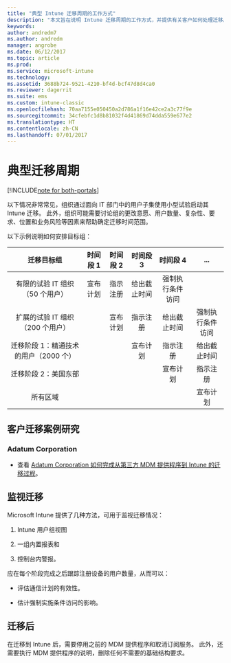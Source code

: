 ```yaml
---
title: "典型 Intune 迁移周期的工作方式"
description: "本文旨在说明 Intune 迁移周期的工作方式，并提供有关客户如何处理迁移周期的示例。"
keywords: 
author: andredm7
ms.author: andredm
manager: angrobe
ms.date: 06/12/2017
ms.topic: article
ms.prod: 
ms.service: microsoft-intune
ms.technology: 
ms.assetid: 3688b724-9521-4210-bf4d-bcf47d8d4ca0
ms.reviewer: dagerrit
ms.suite: ems
ms.custom: intune-classic
ms.openlocfilehash: 70aa7155e050450a2d786a1f16e42ce2a3c77f9e
ms.sourcegitcommit: 34cfebfc1d8b81032f4d41869d74dda559e677e2
ms.translationtype: HT
ms.contentlocale: zh-CN
ms.lasthandoff: 07/01/2017
---
```

# <a name="typical-migration-cycle"></a>典型迁移周期

[!INCLUDE[note for both-portals](./includes/note-for-both-portals.md)]

以下情况非常常见，组织通过面向 IT 部门中的用户子集使用小型试验启动其 Intune 迁移。 此外，组织可能需要讨论组的更改意愿、用户数量、复杂性、要求、位置和业务风险等因素来帮助确定迁移时间范围。

以下示例说明如何安排目标组：

  | **迁移目标组** | **时间段 1** | **时间段 2** | **时间段 3** | **时间段 4** | **...**
|:---:|:---:|:---:|:---:|:---:|:---:|
| 有限的试验 IT 组织（50 个用户） | 宣布计划 | 指示注册 | 给出截止时间 | 强制执行条件访问 |  |                                                        
| 扩展的试验 IT 组织（200 个用户） |  | 宣布计划 | 指示注册 | 给出截止时间 | 强制执行条件访问 | 
| 迁移阶段 1：精通技术的用户（2000 个） |  |  | 宣布计划 | 指示注册 | 给出截止时间 | 
| 迁移阶段 2：美国东部 |  |  |  | 宣布计划 | 指示注册 | 
| 所有区域 |  |  |  |  | 宣布计划 | 

## <a name="customer-migration-case-study"></a>客户迁移案例研究

### <a name="adatum-corporation"></a>Adatum Corporation

- 查看 [Adatum Corporation 如何完成从第三方 MDM 提供程序到 Intune 的迁移过程](https://gallery.technet.microsoft.com/Intune-migration-guide-893a95e3?redir=0)。

## <a name="monitoring-migration"></a>监视迁移

Microsoft Intune 提供了几种方法，可用于监视迁移情况：

1.  Intune 用户组视图

2.  一组内置报表和

3.  控制台内警报。

应在每个阶段完成之后跟踪注册设备的用户数量，从而可以：

-   评估通信计划的有效性。

-   估计强制实施条件访问的影响。


## <a name="post-migration"></a>迁移后

在迁移到 Intune 后，需要停用之前的 MDM 提供程序和取消订阅服务。 此外，还需要执行 MDM 提供程序的说明，删除任何不需要的基础结构要求。
